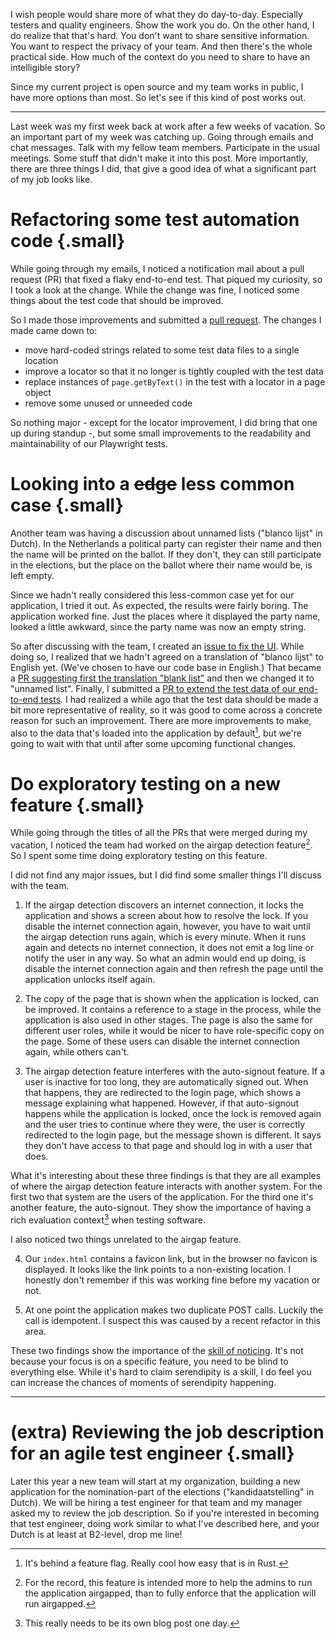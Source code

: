 <!--
.. title: Some of the things I did after being off for a few weeks
.. slug: some-of-the-things-i-did-after-being-off-for-a-few-weeks
.. date: 2025-06-28
.. category: 
.. tags: 
.. type: text
.. description: Show what you do day-to-day!
-->

I wish people would share more of what they do day-to-day. Especially testers and quality engineers. Show the work you do. On the other hand, I do realize that that's hard. You don't want to share sensitive information. You want to respect the privacy of your team. And then there's the whole practical side. How much of the context do you need to share to have an intelligible story?

Since my current project is open source and my team works in public, I have more options than most. So let's see if this kind of post works out.

---

Last week was my first week back at work after a few weeks of vacation. So an important part of my week was catching up. Going through emails and chat messages. Talk with my fellow team members. Participate in the usual meetings. Some stuff that didn't make it into this post. More importantly, there are three things I did, that give a good idea of what a significant part of my job looks like.


# Refactoring some test automation code {.small}

While going through my emails, I noticed a notification mail about a pull request (PR) that fixed a flaky end-to-end test. That piqued my curiosity, so I took a look at the change. While the change was fine, I noticed some things about the test code that should be improved.

So I made those improvements and submitted a [pull request](https://github.com/kiesraad/abacus/pull/1671). The changes I made came down to:

- move hard-coded strings related to some test data files to a single location
- improve a locator so that it no longer is tightly coupled with the test data
- replace instances of `page.getByText()` in the test with a locator in a page object
- remove some unused or unneeded code

So nothing major - except for the locator improvement, I did bring that one up during standup -, but some small improvements to the readability and maintainability of our Playwright tests.


# Looking into a ~~edge~~ less common case {.small}

Another team was having a discussion about unnamed lists ("blanco lijst" in Dutch). In the Netherlands a political party can register their name and then the name will be printed on the ballot. If they don't, they can still participate in the elections, but the place on the ballot where their name would be, is left empty.

Since we hadn't really considered this less-common case yet for our application, I tried it out. As expected, the results were fairly boring. The application worked fine. Just the places where it displayed the party name, looked a little awkward, since the party name was now an empty string.

So after discussing with the team, I created an [issue to fix the UI](https://github.com/kiesraad/abacus/issues/1685). While doing so, I realized that we hadn't agreed on a translation of "blanco lijst" to English yet. (We've chosen to have our code base in English.) That became a [PR suggesting first the translation "blank list"](https://github.com/kiesraad/abacus/pull/1682) and then we changed it to "unnamed list". Finally, I submitted a [PR to extend the test data of our end-to-end tests](https://github.com/kiesraad/abacus/pull/1686). I had realized a while ago that the test data should be made a bit more representative of reality, so it was good to come across a concrete reason for such an improvement. There are more improvements to make, also to the data that's loaded into the application by default[^1], but we're going to wait with that until after some upcoming functional changes.

[^1]: It's behind a feature flag. Really cool how easy that is in Rust.


# Do exploratory testing on a new feature {.small}

While going through the titles of all the PRs that were merged during my vacation, I noticed the team had worked on the airgap detection feature[^2]. So I spent some time doing exploratory testing on this feature.

[^2]: For the record, this feature is intended more to help the admins to run the application airgapped, than to fully enforce that the application will run airgapped.

I did not find any major issues, but I did find some smaller things I'll discuss with the team.

1) If the airgap detection discovers an internet connection, it locks the application and shows a screen about how to resolve the lock. If you disable the internet connection again, however, you have to wait until the airgap detection runs again, which is every minute. When it runs again and detects no internet connection, it does not emit a log line or notify the user in any way. So what an admin would end up doing, is disable the internet connection again and then refresh the page until the application unlocks itself again.

2) The copy of the page that is shown when the application is locked, can be improved. It contains a reference to a stage in the process, while the application is also used in other stages. The page is also the same for different user roles, while it would be nicer to have role-specific copy on the page. Some of these users can disable the internet connection again, while others can't.

3) The airgap detection feature interferes with the auto-signout feature. If a user is inactive for too long, they are automatically signed out. When that happens, they are redirected to the login page, which shows a message explaining what happened. However, if that auto-signout happens while the application is locked, once the lock is removed again and the user tries to continue where they were, the user is correctly redirected to the login page, but the message shown is different. It says they don't have access to that page and should log in with a user that does.

What it's interesting about these three findings is that they are all examples of where the airgap detection feature interacts with another system. For the first two that system are the users of the application. For the third one it's another feature, the auto-signout. They show the importance of having a rich evaluation context[^3] when testing software.

[^3]: This really needs to be its own blog post one day.

I also noticed two things unrelated to the airgap feature.

4) Our `index.html` contains a favicon link, but in the browser no favicon is displayed. It looks like the link points to a non-existing location. I honestly don't remember if this was working fine before my vacation or not.

5) At one point the application makes two duplicate POST calls. Luckily the call is idempotent. I suspect this was caused by a recent refactor in this area.

These two findings show the importance of the [skill of noticing](link://slug/the-nine-skills-of-exploratory-testing#noticing). It's not because your focus is on a specific feature, you need to be blind to everything else. While it's hard to claim serendipity is a skill, I do feel you can increase the chances of moments of serendipity happening.

---

# (extra) Reviewing the job description for an agile test engineer {.small}

Later this year a new team will start at my organization, building a new application for the nomination-part of the elections ("kandidaatstelling" in Dutch). We will be hiring a test engineer for that team and my manager asked my to review the job description. So if you're interested in becoming that test engineer, doing work similar to what I've described here, and your Dutch is at least at B2-level, drop me line!
